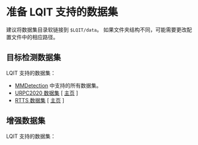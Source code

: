 # 准备 LQIT 支持的数据集

建议将数据集目录软链接到 `$LQIT/data`。
如果文件夹结构不同，可能需要更改配置文件中的相应路径。

## 目标检测数据集

LQIT 支持的数据集：

- [MMDetection](https://github.com/open-mmlab/mmdetection/blob/3.x/docs/en/user_guides/dataset_prepare.md) 中支持的所有数据集。
- [URPC2020 数据集](../docs/en/prepare_data/urpc_2020.md) \[ [主页](https://www.heywhale.com/home/competition/5e535a612537a0002ca864ac/content/0) \]
- [RTTS 数据集](../docs/en/prepare_data/rtts.md) \[ [主页](https://sites.google.com/site/boyilics/website-builder/reside?pli=1) \]

## 增强数据集

LQIT 支持的数据集：
